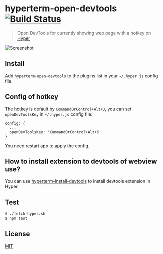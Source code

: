 # hyperterm-open-devtools [![Build Status](https://travis-ci.org/jhen0409/hyperterm-open-devtools.svg?branch=master)](https://travis-ci.org/jhen0409/hyperterm-open-devtools)

> Open DevTools for currently showing web page with a hotkey on [Hyper](https://hyper.is)

![Screenshot](https://cloud.githubusercontent.com/assets/3001525/16934145/35968d36-4d86-11e6-8f1f-affcc9c07543.gif)

## Install

Add `hyperterm-open-devtools` to the plugins list in your `~/.hyper.js` config file.

## Config of hotkey

The hotkey is default by `CommandOrControl+Alt+J`, you can set `openDevToolsKey` in `~/.hyper.js` config file:

```
config: {
  ...
  openDevToolsKey: 'CommandOrControl+Alt+K'
}
```

You need restart app to apply the config.

## How to install extension to devtools of webview use?

You can use [hyperterm-install-devtools](https://github.com/jhen0409/hyperterm-install-devtools) to install devtools extension in Hyper.

## Test

```bash
$ ./fetch-hyper.sh
$ npm test
```

## License

[MIT](LICENSE.md)
